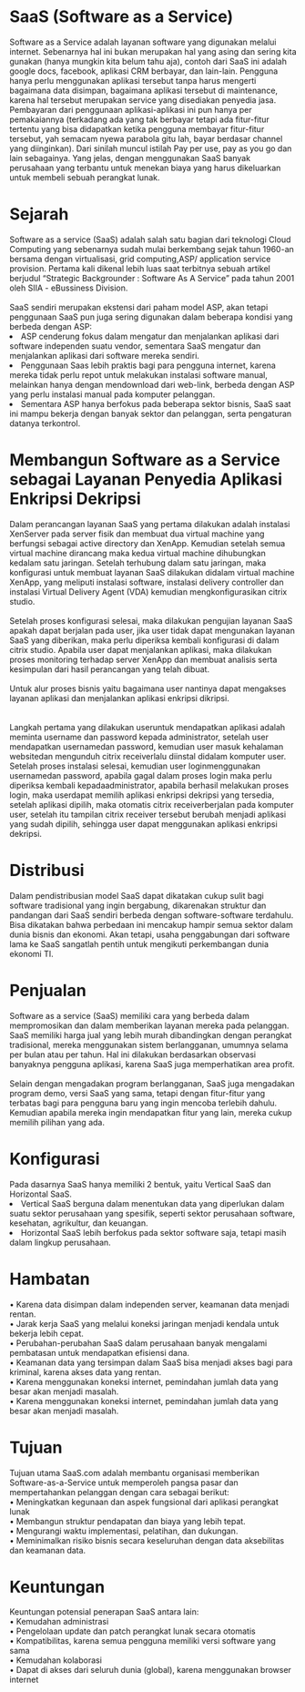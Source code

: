 <h1>SaaS (Software as a Service)</h1>
Software as a Service adalah layanan software yang digunakan melalui internet. Sebenarnya hal ini bukan merupakan hal yang asing dan sering kita gunakan (hanya mungkin kita belum tahu aja), contoh dari SaaS ini adalah google docs, facebook, aplikasi CRM berbayar, dan lain-lain. Pengguna hanya perlu menggunakan aplikasi tersebut tanpa harus mengerti bagaimana data disimpan, bagaimana aplikasi tersebut di maintenance, karena hal tersebut merupakan service yang disediakan penyedia jasa. Pembayaran dari penggunaan aplikasi-aplikasi ini pun hanya per pemakaiannya (terkadang ada yang tak berbayar tetapi ada fitur-fitur tertentu yang bisa didapatkan ketika pengguna membayar fitur-fitur tersebut, yah semacam nyewa parabola gitu lah, bayar berdasar channel yang diinginkan). Dari sinilah muncul istilah Pay per use, pay as you go dan lain sebagainya. Yang jelas, dengan menggunakan SaaS banyak perusahaan yang terbantu untuk menekan biaya yang harus dikeluarkan untuk membeli sebuah perangkat lunak.

<h1>Sejarah</h1>
Software as a service (SaaS) adalah salah satu bagian dari teknologi Cloud Computing yang sebenarnya sudah mulai berkembang sejak tahun 1960-an bersama dengan virtualisasi, grid computing,ASP/ application service provision. Pertama kali dikenal lebih luas saat terbitnya sebuah artikel berjudul “Strategic Backgrounder : Software As A Service” pada tahun 2001 oleh SIIA - eBussiness Division.
<br><br>SaaS sendiri merupakan ekstensi dari paham model ASP, akan tetapi penggunaan SaaS pun juga sering digunakan dalam beberapa kondisi yang berbeda dengan ASP:
<li>ASP cenderung fokus dalam mengatur dan menjalankan aplikasi dari software independen suatu vendor, sementara SaaS mengatur dan menjalankan aplikasi dari software mereka sendiri.</li>
<li>Penggunaan Saas lebih praktis bagi para pengguna internet, karena mereka tidak perlu repot untuk melakukan instalasi software manual, melainkan hanya dengan mendownload dari web-link, berbeda dengan ASP yang perlu instalasi manual pada komputer pelanggan.</li>
<li>Sementara ASP hanya berfokus pada beberapa sektor bisnis, SaaS saat ini mampu bekerja dengan banyak sektor dan pelanggan, serta pengaturan datanya terkontrol.</li>

<h1>Membangun Software as a Service sebagai Layanan Penyedia Aplikasi Enkripsi Dekripsi</h1>

Dalam perancangan layanan SaaS yang pertama dilakukan adalah instalasi XenServer  pada  server  fisik dan  membuat  dua  virtual  machine  yang  berfungsi sebagai  active  directory  dan  XenApp.  Kemudian  setelah  semua  virtual  machine dirancang  maka  kedua  virtual  machine  dihubungkan  kedalam  satu  jaringan. Setelah terhubung dalam satu jaringan, maka konfigurasi untuk membuat layanan SaaS  dilakukan   didalam   virtual   machine   XenApp,   yang   meliputi   instalasi software, instalasi delivery controller dan instalasi Virtual Delivery Agent (VDA) kemudian mengkonfigurasikan citrix studio.
<br><br>Setelah proses  konfigurasi  selesai,  maka  dilakukan  pengujian  layanan SaaS apakah dapat berjalan pada user, jika user tidak dapat mengunakan  layanan SaaS  yang  diberikan,  maka  perlu  diperiksa  kembali  konfigurasi  di  dalam  citrix studio.   Apabila   user   dapat   menjalankan   aplikasi,   maka   dilakukan   proses monitoring  terhadap  server  XenApp  dan  membuat  analisis  serta  kesimpulan  dari hasil perancangan yang telah dibuat.
<br><br>Untuk  alur proses  bisnis  yaitu  bagaimana  user  nantinya  dapat mengakses layanan  aplikasi  dan  menjalankan  aplikasi  enkripsi  dikripsi.</br>
<br><br>Langkah pertama yang dilakukan useruntuk mendapatkan aplikasi adalah meminta username dan password kepada administrator, setelah user mendapatkan usernamedan password, kemudian user masuk   kehalaman websitedan mengunduh citrix  receiverlalu  diinstal  didalam  komputer user.  Setelah proses instalasi  selesai,  kemudian user  loginmenggunakan usernamedan password, apabila   gagal  dalam  proses login maka   perlu   diperiksa   kembali   kepadaadministrator, apabila berhasil melakukan proses 
login, maka userdapat memilih aplikasi enkripsi  dekripsi yang tersedia,  setelah  aplikasi  dipilih,  maka otomatis citrix  receiverberjalan  pada komputer user, setelah  itu  tampilan citrix  receiver tersebut  berubah   menjadi   aplikasi   yang   sudah   dipilih,   sehingga user dapat menggunakan aplikasi enkripsi dekripsi.

<h1>Distribusi</h1>
Dalam pendistribusian model SaaS dapat dikatakan cukup sulit bagi software tradisional yang ingin bergabung, dikarenakan struktur dan pandangan dari SaaS sendiri berbeda dengan software-software terdahulu. Bisa dikatakan bahwa perbedaan ini mencakup hampir semua sektor dalam dunia bisnis dan ekonomi. Akan tetapi, usaha penggabungan dari software lama ke SaaS sangatlah pentih untuk mengikuti perkembangan dunia ekonomi TI.

<h1>Penjualan</h1>
Software as a service (SaaS) memiliki cara yang berbeda dalam mempromosikan dan dalam memberikan layanan mereka pada pelanggan. SaaS memiliki harga jual yang lebih murah dibandingkan dengan perangkat tradisional, mereka menggunakan sistem berlangganan, umumnya selama per bulan atau per tahun. Hal ini dilakukan berdasarkan observasi banyaknya pengguna aplikasi, karena SaaS juga memperhatikan area profit.
<br><br>Selain dengan mengadakan program berlangganan, SaaS juga mengadakan program demo, versi SaaS yang sama, tetapi dengan fitur-fitur yang terbatas bagi para pengguna baru yang ingin mencoba terlebih dahulu. Kemudian apabila mereka ingin mendapatkan fitur yang lain, mereka cukup memilih pilihan yang ada.

<h1>Konfigurasi</h1>
Pada dasarnya SaaS hanya memiliki 2 bentuk, yaitu Vertical SaaS dan Horizontal SaaS.

<li>Vertical SaaS berguna dalam menentukan data yang diperlukan dalam suatu sektor perusahaan yang spesifik, seperti sektor perusahaan software, kesehatan, agrikultur, dan keuangan.</li>
<li>Horizontal SaaS lebih berfokus pada sektor software saja, tetapi masih dalam lingkup perusahaan.</li>

<h1>Hambatan</h1>
• Karena data disimpan dalam independen server, keamanan data menjadi rentan.<br>• Jarak kerja SaaS yang melalui koneksi jaringan menjadi kendala untuk bekerja lebih cepat.<br>• Perubahan-perubahan SaaS dalam perusahaan banyak mengalami pembatasan untuk mendapatkan efisiensi dana.<br>• Keamanan data yang tersimpan dalam SaaS bisa menjadi akses bagi para kriminal, karena akses data yang rentan.<br>• Karena menggunakan koneksi internet, pemindahan jumlah data yang besar akan menjadi masalah.<br>• Karena menggunakan koneksi internet, pemindahan jumlah data yang besar akan menjadi masalah.         

<h1>Tujuan</h1>
Tujuan utama SaaS.com adalah membantu organisasi memberikan Software-as-a-Service untuk memperoleh pangsa pasar dan mempertahankan pelanggan dengan cara sebagai berikut:<br>• Meningkatkan kegunaan dan aspek fungsional dari aplikasi perangkat lunak<br>• Membangun struktur pendapatan dan biaya yang lebih tepat.<br>• Mengurangi waktu implementasi, pelatihan, dan dukungan.<br>• Meminimalkan risiko bisnis secara keseluruhan dengan data aksebilitas dan keamanan data.

<h1>Keuntungan</h1>
Keuntungan potensial penerapan SaaS antara lain:<br>• Kemudahan administrasi<br>• Pengelolaan update dan patch perangkat lunak secara otomatis<br>• Kompatibilitas, karena semua pengguna memiliki versi software yang sama<br>• Kemudahan kolaborasi<br>• Dapat di akses dari seluruh dunia (global), karena menggunakan browser internet


